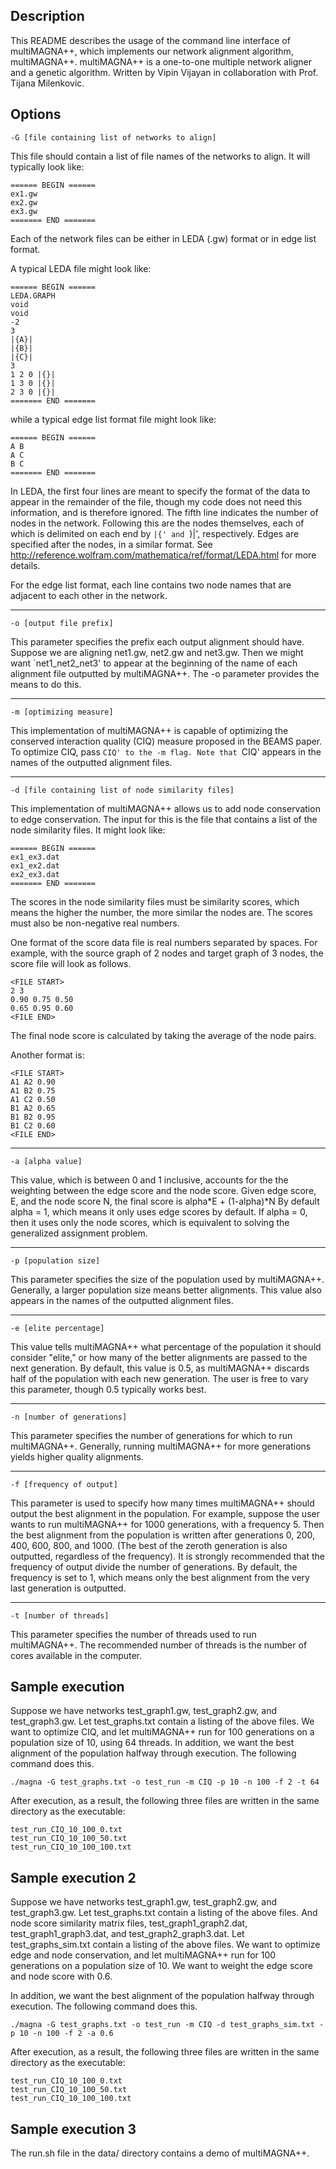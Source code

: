 ## Description

This README describes the usage of the command line interface of multiMAGNA++, which implements
our network alignment algorithm, multiMAGNA++. multiMAGNA++ is a one-to-one multiple network
aligner and a genetic algorithm. Written by Vipin Vijayan in collaboration with Prof. Tijana Milenkovic.


## Options

```
-G [file containing list of networks to align]
```

This file should contain a list of file names of the networks to align. It will typically look like:

```
====== BEGIN ======
ex1.gw
ex2.gw
ex3.gw
======= END =======
```

Each of the network files can be either in LEDA (.gw) format or in edge list format.

A typical LEDA file might look like:

```
====== BEGIN ======
LEDA.GRAPH
void
void
-2
3
|{A}|
|{B}|
|{C}|
3
1 2 0 |{}|
1 3 0 |{}|
2 3 0 |{}|
======= END =======
```

while a typical edge list format file might look like:

```
====== BEGIN ======
A B
A C
B C
======= END =======
```

In LEDA, the first four lines are meant to specify the format of the data to appear in the remainder
of the file, though my code does not need this information, and is therefore ignored. The fifth line
indicates the number of nodes in the network. Following this are the nodes themselves, each of
which is delimited on each end by `|{' and `}|', respectively. Edges are specified after the nodes,
in a similar format. See http://reference.wolfram.com/mathematica/ref/format/LEDA.html for more details.

For the edge list format, each line contains two node names that are adjacent to each other in the network.

------------------------------------------------------------

```
-o [output file prefix]
```

This parameter specifies the prefix each output alignment should have. Suppose we are aligning net1.gw, net2.gw and
net3.gw. Then we might want `net1_net2_net3' to appear at the beginning of the name of each alignment file outputted
by multiMAGNA++. The -o parameter provides the means to do this.

------------------------------------------------------------

```
-m [optimizing measure]
```

This implementation of multiMAGNA++ is capable of optimizing the conserved interaction quality (CIQ) measure
proposed in the BEAMS paper.
To optimize CIQ, pass `CIQ' to the -m flag. Note that `CIQ' appears in the names of the outputted alignment files.

------------------------------------------------------------

```
-d [file containing list of node similarity files]
```

This implementation of multiMAGNA++ allows us to add node conservation to edge conservation.
The input for this is the file that contains a list of the node similarity files.
It might look like:

```
====== BEGIN ======
ex1_ex3.dat
ex1_ex2.dat
ex2_ex3.dat
======= END =======
```

The scores in the node similarity files must be similarity scores, which means the higher the number,
the more similar the nodes are. The scores must also be non-negative real numbers.

One format of the score data file is real numbers separated by spaces. For example, with the source graph of 2 nodes
and target graph of 3 nodes, the score file will look as follows.

```
<FILE START>
2 3
0.90 0.75 0.50
0.65 0.95 0.60
<FILE END>
```

The final node score is calculated by taking the average of the node pairs.

Another format is:

```
<FILE START>
A1 A2 0.90
A1 B2 0.75
A1 C2 0.50
B1 A2 0.65
B1 B2 0.95
B1 C2 0.60
<FILE END>
```

------------------------------------------------------------

```
-a [alpha value]
```

This value, which is between 0 and 1 inclusive, accounts for the the weighting between the edge score and the node score.
Given edge score, E, and the node score N, the final score is
alpha*E + (1-alpha)*N
By default alpha = 1, which means it only uses edge scores by default.
If alpha = 0, then it uses only the node scores, which is equivalent to solving the generalized assignment problem.

------------------------------------------------------------

```
-p [population size]
```

This parameter specifies the size of the population used by multiMAGNA++. Generally, a larger population
size means better alignments. This value also appears in the names of the outputted alignment files.

------------------------------------------------------------

```
-e [elite percentage]
```

This value tells multiMAGNA++ what percentage of the population it should consider "elite," or how many of
the better alignments are passed to the next generation. By default, this value is 0.5, as multiMAGNA++ discards
half of the population with each new generation. The user is free to vary this parameter, though 0.5 typically
works best.

------------------------------------------------------------

```
-n [number of generations]
```

This parameter specifies the number of generations for which to run multiMAGNA++. Generally, running multiMAGNA++
for more generations yields higher quality alignments.

------------------------------------------------------------

```
-f [frequency of output]
```

This parameter is used to specify how many times multiMAGNA++ should output the best alignment in the population.
For example, suppose the user wants to run multiMAGNA++ for 1000 generations, with a frequency 5. Then the best
alignment from the population is written after generations 0, 200, 400, 600, 800, and 1000. (The best of the zeroth
generation is also outputted, regardless of the frequency). It is strongly recommended that the frequency of output
divide the number of generations. By default, the frequency is set to 1, which means only the best alignment from
the very last generation is outputted.

------------------------------------------------------------

```
-t [number of threads]
```

This parameter specifies the number of threads used to run multiMAGNA++.
The recommended number of threads is the number of cores available in the computer.


## Sample execution

Suppose we have networks test_graph1.gw, test_graph2.gw, and test_graph3.gw.
Let test_graphs.txt contain a listing of the above files.
We want to optimize CIQ, and let multiMAGNA++ run for 100 generations on a population size of 10, using 64 threads.
In addition, we want the best alignment of the population halfway through execution. The following command does this.

```
./magna -G test_graphs.txt -o test_run -m CIQ -p 10 -n 100 -f 2 -t 64
```

After execution, as a result, the following three files are written in the same directory as the executable:

```
test_run_CIQ_10_100_0.txt
test_run_CIQ_10_100_50.txt
test_run_CIQ_10_100_100.txt
```

## Sample execution 2

Suppose we have networks test_graph1.gw, test_graph2.gw, and test_graph3.gw.
Let test_graphs.txt contain a listing of the above files.
And node score similarity matrix files, test_graph1_graph2.dat, test_graph1_graph3.dat, and test_graph2_graph3.dat.
Let test_graphs_sim.txt contain a listing of the above files.
We want to optimize edge and node conservation, and let multiMAGNA++ run for 100 generations on a population size of 10. We want to weight the edge score and node score with 0.6.

In addition, we want the best alignment of the population halfway through execution. The following command does this.

```
./magna -G test_graphs.txt -o test_run -m CIQ -d test_graphs_sim.txt -p 10 -n 100 -f 2 -a 0.6
```

After execution, as a result, the following three files are written in the same directory as the executable:

```
test_run_CIQ_10_100_0.txt
test_run_CIQ_10_100_50.txt
test_run_CIQ_10_100_100.txt
```

## Sample execution 3

The run.sh file in the data/ directory contains a demo of multiMAGNA++.


